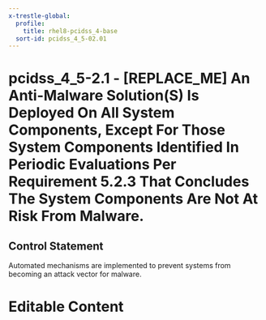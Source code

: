 ```yaml
---
x-trestle-global:
  profile:
    title: rhel8-pcidss_4-base
  sort-id: pcidss_4_5-02.01
---
```


# pcidss_4_5-2.1 - \[REPLACE_ME\] An Anti-Malware Solution(S) Is Deployed On All System Components, Except For Those System Components Identified In Periodic Evaluations Per Requirement 5.2.3 That Concludes The System Components Are Not At Risk From Malware.

## Control Statement

Automated mechanisms are implemented to prevent systems from becoming an attack vector for
malware.

# Editable Content

<!-- Make additions and edits below -->
<!-- The above represents the contents of the control as received by the profile, prior to additions. -->
<!-- If the profile makes additions to the control, they will appear below. -->
<!-- The above markdown may not be edited but you may edit the content below, and/or introduce new additions to be made by the profile. -->
<!-- If there is a yaml header at the top, parameter values may be edited. Use --set-parameters to incorporate the changes during assembly. -->
<!-- The content here will then replace what is in the profile for this control, after running profile-assemble. -->
<!-- The current profile has no added parts for this control, but you may add new ones here. -->
<!-- Each addition must have a heading either of the form ## Control my_addition_name -->
<!-- or ## Part a. (where the a. refers to one of the control statement labels.) -->
<!-- "## Control" parts are new parts added after the statement part. -->
<!-- "## Part" parts are new parts added into the top-level statement part with that label. -->
<!-- Subparts may be added with nested hash levels of the form ### My Subpart Name -->
<!-- underneath the parent ## Control or ## Part being added -->
<!-- See https://oscal-compass.github.io/compliance-trestle/tutorials/ssp_profile_catalog_authoring/ssp_profile_catalog_authoring for guidance. -->
